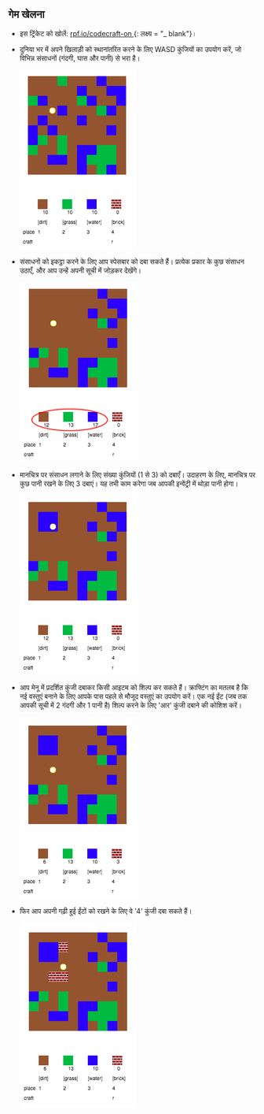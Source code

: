 ## गेम खेलना

+ इस ट्रिंकेट को खोलें: [ rpf.io/codecraft-on ](http://rpf.io/codecraft-on) {: लक्ष्य = "_ blank"}।

+ दुनिया भर में अपने खिलाड़ी को स्थानांतरित करने के लिए WASD कुंजियों का उपयोग करें, जो विभिन्न संसाधनों (गंदगी, घास और पानी) से भरा है।
    
    ![स्क्रीनशॉट](images/craft-move.png)

+ संसाधनों को इकट्ठा करने के लिए आप स्पेसबार को दबा सकते हैं। प्रत्येक प्रकार के कुछ संसाधन उठाएँ, और आप उन्हें अपनी सूची में जोड़कर देखेंगे।
    
    ![स्क्रीनशॉट](images/craft-pickup.png)

+ मानचित्र पर संसाधन लगाने के लिए संख्या कुंजियों (1 से 3) को दबाएँ। उदाहरण के लिए, मानचित्र पर कुछ पानी रखने के लिए 3 दबाएं। यह तभी काम करेगा जब आपकी इन्वेंट्री में थोड़ा पानी होगा।
    
    ![स्क्रीनशॉट](images/craft-place-water.png)

+ आप मेनू में प्रदर्शित कुंजी दबाकर किसी आइटम को शिल्प कर सकते हैं। क्राफ्टिंग का मतलब है कि नई वस्तुएं बनाने के लिए आपके पास पहले से मौजूद वस्तुएं का उपयोग करें। एक नई ईंट (जब तक आपकी सूची में 2 गंदगी और 1 पानी है) शिल्प करने के लिए 'आर' कुंजी दबाने की कोशिश करें।
    
    ![स्क्रीनशॉट](images/craft-craft-brick.png)

+ फिर आप अपनी गढ़ी हुई ईंटों को रखने के लिए वे '4' कुंजी दबा सकते हैं।
    
    ![स्क्रीनशॉट](images/craft-place-brick.png)